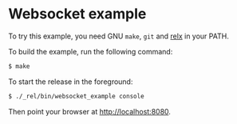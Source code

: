 Websocket example
=================

To try this example, you need GNU `make`, `git` and
[relx](https://github.com/erlware/relx) in your PATH.

To build the example, run the following command:

``` bash
$ make
```

To start the release in the foreground:

``` bash
$ ./_rel/bin/websocket_example console
```

Then point your browser at [http://localhost:8080](http://localhost:8080).
